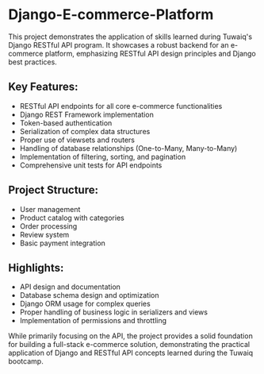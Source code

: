 # Django-E-commerce-Platform
This project demonstrates the application of skills learned during Tuwaiq's Django RESTful API program. It showcases a robust backend for an e-commerce platform, emphasizing RESTful API design principles and Django best practices.

## Key Features:
- RESTful API endpoints for all core e-commerce functionalities
- Django REST Framework implementation
- Token-based authentication
- Serialization of complex data structures
- Proper use of viewsets and routers
- Handling of database relationships (One-to-Many, Many-to-Many)
- Implementation of filtering, sorting, and pagination
- Comprehensive unit tests for API endpoints

## Project Structure:
- User management
- Product catalog with categories
- Order processing
- Review system
- Basic payment integration

## Highlights:
- API design and documentation
- Database schema design and optimization
- Django ORM usage for complex queries
- Proper handling of business logic in serializers and views
- Implementation of permissions and throttling

While primarily focusing on the API, the project provides a solid foundation for building a full-stack e-commerce solution, demonstrating the practical application of Django and RESTful API concepts learned during the Tuwaiq bootcamp.
